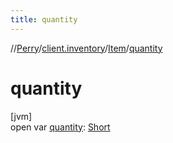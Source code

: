 ```yaml
---
title: quantity
---
```

//[Perry](../../../index.html)/[client.inventory](../index.html)/[Item](index.html)/[quantity](quantity.html)



# quantity



[jvm]\
open var [quantity](quantity.html): [Short](https://kotlinlang.org/api/latest/jvm/stdlib/kotlin/-short/index.html)




